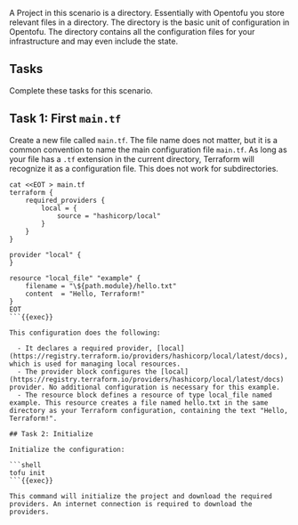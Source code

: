 A Project in this scenario is a directory. Essentially with Opentofu you store relevant files in a directory. The directory is the basic unit of configuration in Opentofu. The directory contains all the configuration files for your infrastructure and may even include the state.

## Tasks

Complete these tasks for this scenario.

## Task 1: First `main.tf`

Create a new file called `main.tf`. The file name does not matter, but it is a common convention to name the main configuration file `main.tf`. As long as your file has a `.tf` extension in the current directory, Terraform will recognize it as a configuration file. This does not work for subdirectories.

```shell
cat <<EOT > main.tf
terraform {
    required_providers {
        local = {
            source = "hashicorp/local"
        }
    }
}

provider "local" {
}

resource "local_file" "example" {
    filename = "\${path.module}/hello.txt"
    content  = "Hello, Terraform!"
}
EOT
```{{exec}}

This configuration does the following:

  - It declares a required provider, [local](https://registry.terraform.io/providers/hashicorp/local/latest/docs), which is used for managing local resources.
  - The provider block configures the [local](https://registry.terraform.io/providers/hashicorp/local/latest/docs) provider. No additional configuration is necessary for this example.
  - The resource block defines a resource of type local_file named example. This resource creates a file named hello.txt in the same directory as your Terraform configuration, containing the text "Hello, Terraform!".

## Task 2: Initialize

Initialize the configuration:

```shell
tofu init
```{{exec}}

This command will initialize the project and download the required providers. An internet connection is required to download the providers.
